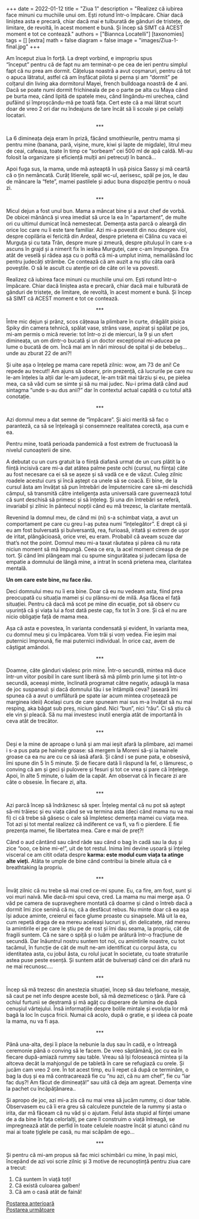 +++
date = 2022-01-12
title = "Ziua 1"
description = "Realizez că iubirea face minuni cu muchiile unui om. Ești rotund într-o împăcare. Chiar dacă liniștea asta e precară, chiar dacă mai e tulburată de gânduri de tristețe, de limitare, de revoltă, în acest moment e bună. Și încep să SIMT că ACEST moment e tot ce contează."
authors = ["Biannca Locatelli"]
[taxonomies]
tags = []
[extra]
math = false
diagram = false
image = "images/Ziua-1-final.jpg"
+++


Am început ziua în forță. La drept vorbind, e impropriu spus “început” pentru că de fapt nu am terminat-o pe cea de ieri pentru simplul fapt că nu prea am dormit. Cățelușa noastră a avut coșmaruri, pentru că tot o apuca lătratul, astfel că am înșfăcat pilota și perna și am “dormit” pe colțarul din living aka dormitorul Mayei, french bulldoaga noastră de 4 ani. Dacă se poate numi dormit frichineala de pe o parte pe alta cu Maya când pe burta mea, când lipită de spatele meu, când lingându-mi urechea, când pufăind și împroșcându-mă pe toată fața. Cert este că a mai lătrat scurt doar de vreo 2 ori dar nu îndeajuns de tare încât să îi scoale și pe ceilalți locatari.

<p style="text-align: center;">***</p>

La 6 dimineața deja eram în priză, făcând smothieurile, pentru mama și pentru mine (banana, pară, vișine, mure, kiwi și lapte de migdale), litrul meu de ceai, cafeaua, toate în timp ce “sorbeam” cei 500 ml de apă caldă. Mi-au folosit la organizare și eficiență mulții ani petrecuți în bancă...

Apoi fuga sus, la mama, unde mă așteaptă în ușă pisica Sassy și mă ceartă că o țin nemâncată. Curăț litierele, spăl wc-ul, aerisesc, spăl pe jos, le dau de mâncare la “fete”, mamei pastilele și aduc buna dispoziție pentru o nouă zi.

<p style="text-align: center;">***</p>

Micul dejun a fost unul bun. Mama a mâncat bine și a avut chef de vorbă. De obicei mănâncă și vrea imediat să urce la ea în “apartament”, de multe ori cu ultimul dumicat încă nemestecat. Demența asta parcă o aleargă din orice loc care nu îi este tare familiar. Azi mi-a povestit din nou despre viol, despre copilăria ei fericită din Ardeal, despre prietena ei Călina cu vaca ei Murguța și cu tata Trân, despre mure și zmeură, despre pitulușul în care s-a ascuns în grajd și a nimerit fix în ieslea Murguței, care c-am împungea. Era atât de veselă și râdea așa cu o poftă că mi-a umplut inima, nemailăsând loc pentru judecăți strâmbe. Ce contează că am auzit a nu știu câta oară poveștile. O să le ascult cu atenție ori de câte ori le va povesti.

Realizez că iubirea face minuni cu muchiile unui om. Ești rotund într-o împăcare. Chiar dacă liniștea asta e precară, chiar dacă mai e tulburată de gânduri de tristețe, de limitare, de revoltă, în acest moment e bună. Și încep să SIMT că ACEST moment e tot ce contează.

<p style="text-align: center;">***</p>

Între mic dejun și prânz, scos cățeaua la plimbare în curte, drăgălit pisica Spiky din camera tehnică, spălat vase, strâns vase, aspirat și spălat pe jos, mi-am permis o mică reverie: tot într-o zi de miercuri, la 9 și un sfert dimineața, un om dintr-o bucată și un doctor excepțional mi-aducea pe lume o bucată de om. Încă mai am în nări mirosul de spital și de bebeluș…unde au zburat 22 de ani?!

Și uite așa o înțeleg pe mama care repetă zilnic: wow, am 73 de ani! Ce repede au trecut!! Am ajuns să observ, prin prezență, că lucrurile pe care nu le-am înțeles la alții dar le-am judecat, le-am trăit mai târziu și eu, pe pielea mea, ca să văd cum se simte și să nu mai judec. Nu-i prima dată când aud sintagma “unde s-au dus anii?” dar în contextul actual capătă o cu totul altă conotație.

<p style="text-align: center;">***</p>

Azi domnul meu a dat semne de “împăcare”. Și aici merită să fac o paranteză, ca să se înțeleagă și consemneze realitatea corectă, așa cum e ea.

Pentru mine, toată perioada pandemică a fost extrem de fructuoasă la nivelul cunoașterii de sine.

A debutat cu un curs gratuit la o ființă diafană urmat de un curs plătit la o ființă incisivă care mi-a dat atâtea palme peste ochi (cursul, nu ființa) câte au fost necesare ca ei să se așeze și să vadă ce e de văzut. Culeg zilnic roadele acestui curs și încă aștept ca unele să se coacă. Ei bine, de la cursul ăsta am învățat să pun întrebări de împuternicire care să-mi deschidă câmpul, să transmită către inteligența asta universală care guvernează totul că sunt deschisă să primesc și să înțeleg. Și una din întrebări se referă, invariabil și zilnic în pântecul nopții când eu mă trezesc, la claritate mentală.

Revenind la domnul meu, de când mi (ni) s-a schimbat viața, a avut un comportament pe care cu greu l-aș putea numi “înțelegător”. E drept că și eu am fost bulversată și bulversantă, rea, furioasă, iritată și extrem de ușor de iritat, plângăcioasă, orice vrei, eu eram. Probabil că aveam scuze dar that’s not the point. Domnul meu mi-a taxat răutatea și părea că nu rata niciun moment să mă împungă. Ceea ce era, la acel moment cireașa de pe tort. Și când îmi plângeam mai cu spume singurătatea și judecam lipsa de empatie a domnului de lângă mine, a intrat în scenă prietena mea, claritatea mentală.

**Un om care este bine, nu face rău.**

Deci domnului meu nu îi era bine. Doar că eu nu vedeam asta, fiind prea preocupată cu situația mamei și cu plânsu-mi de milă. Așa făcea el față situației. Pentru că dacă mă scot pe mine din ecuație, pot să observ cu ușurință că și viața lui a fost dată peste cap, fix tot în 3 ore. Și că el nu are nicio obligație față de mama mea.

Așa că asta e povestea, în varianta condensată și evident, în varianta mea, cu domnul meu și cu împăcarea. Vom trăi și vom vedea. Fie ieșim mai puternici împreună, fie mai puternici individual. În orice caz, avem de câștigat amândoi.

<p style="text-align: center;">***</p>

Doamne, câte gânduri vâslesc prin mine. Într-o secundă, mintea mă duce într-un viitor posibil în care sunt liberă să mă plimb prin lume și tot într-o secundă, aceeași minte, înclinată programat către negativ, adaugă la masa de joc suspansul: și dacă domnului tău i se întâmplă ceva? (aseară îmi spunea că a avut o umflătură pe spate iar acum mintea croșetează pe marginea ideii) Același curs de care spuneam mai sus m-a învățat să nu mai resping, aka băgat sub preș, niciun gând. Nici “bun”, nici “rău”. Ci să știu că ele vin și pleacă. Să nu mai investesc inutil energia atât de importantă în ceva atât de trecător.

<p style="text-align: center;">***</p>

Deși e la mine de aproape o lună și am mai ieșit afară la plimbare, azi mamei i s-a pus pata pe hainele groase: să mergem la Moreni să-și ia hainele groase ca ea nu are cu ce să iasă afară. Și când i se pune pata, e obsesivă, îmi spune din 5 în 5 minute. Și de fiecare dată îi răspund la fel, o lămuresc, o conving că am și geci și pulovere și fesuri și tot ce vrea și pare că înțelege. Apoi, în alte 5 minute, o luăm de la capăt. Am observat că în fiecare zi are câte o obsesie. În fiecare zi, alta.

<p style="text-align: center;">***</p>

Azi parcă încep să îndrăznesc să sper. Înțeleg mental că nu pot să aștept să-mi trăiesc și eu viața când se va termina asta (deci când mama nu va mai fi) ci că trebe să găsesc o cale să împletesc demența mamei cu viața mea. Tot azi și tot mental realizez că indiferent ce va fi, va fi o pierdere. E fie prezența mamei, fie libertatea mea. Care e mai de preț?!

Când o aud cântând sau când râde sau când o bag în cadă sau la duș și zice “ooo, ce bine mi-e!”, uit de tot restul. Inima îmi devine ușoară și înțeleg visceral ce am citit odata despre **karma: este modul cum viața ta atinge alte vieți.** Atâta te umple de bine când contribui la binele altuia că e breathtaking la propriu.

<p style="text-align: center;">***</p>

Învăț zilnic că nu trebe să mai cred ce-mi spune. Eu, ca fire, am fost, sunt și voi muri naivă. Mie dacă-mi spui ceva, cred. La mama nu mai merge așa. O văd pe camera de supraveghere montată că doarme și când o întreb dacă a dormit îmi zice senină că nu, că a desfăcut rebus. Nu minte doar că ea așa își aduce aminte, creierul ei face glume proaste cu sinapsele. Mă uit la ea, cum repetă draga de ea mereu aceleași lucruri și, din delicatețe, râd mereu la amintirile ei pe care le știu pe de rost și îmi dau seama, la propriu, cât de fragili suntem. Că ne sare o spiță și o luăm pe arătură într-o fracțiune de secundă. Dar înăuntrul nostru suntem tot noi, cu amintirile noastre, cu tot tacâmul, în funcție de cât de mult ne-am identificat cu corpul ăsta, cu identitatea asta, cu jobul ăsta, cu rolul jucat în societate, cu toate straturile astea puse peste esență. Și suntem atât de bulversați când cei din afară nu ne mai recunosc….

<p style="text-align: center;">***</p>

Încep să mă trezesc din anestezia situației, încep să dau telefoane, mesaje, să caut pe net info despre aceste boli, să mă dezmeticesc o țâră. Pare că ochiul furtunii se destramă și mă agăț cu disperare de lumina de după cenușiul vârtejului. Însă informațiile despre bolile mintale și evoluția lor mă bagă la loc în cușca fricii. Numai că acolo, după o gratie, e și ideea că poate la mama, nu va fi așa.

<p style="text-align: center;">***</p>

Până una-alta, deși îi place la nebunie la duș sau în cadă, e o întreagă ceremonie până o conving să le facem. De vreo săptămână, joc cu ea în fiecare după-amiază rummy sau table. Vreau să își folosească mintea și la altceva decât la mahjongul de pe tabletă în care se refugiază cu orele. Și jucăm cam vreo 2 ore. În tot acest timp, eu îi repet că după ce terminăm, o bag la duș și ea mă contracarează fie cu “nu azi, că nu am chef”, fie cu “iar fac duș?! Am făcut de dimineață!” sau uită că deja am agreat. Demența vine la pachet cu încăpățânarea..

Și apropo de joc, azi mi-a zis că nu mai vrea să jucăm rummy, ci doar table. Observasem eu că îi era greu să calculeze punctele de la rummy și asta o irita, dar mă făceam că nu văd și o ajutam. Felul ăsta stupid al ființei umane de a da bine în fața celorlalți, pe care îl construim o viață întreagă, se impregnează atât de perfid în toate celulele noastre încât și atunci când nu mai ai toate țiglele pe casă, nu mai scăpăm de ego…

<p style="text-align: center;">***</p>

Și pentru că mi-am propus să fac mici schimbări cu mine, în pași mici, începând de azi voi scrie zilnic și 3 motive de recunoștință pentru ziua care a trecut:

1. Că suntem în viață toți!
2. Că există culoarea galben!
3. Că am o casă atât de faină!

<div class="flex justify-between">
  <div>
    <a href="/blog/ziua-0/">Postarea anterioară</a>
  </div>
  <div>
    <a href="/blog/ziua-1/">Postarea următoare</a>
  </div>
</div>
